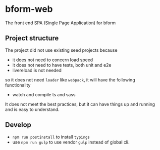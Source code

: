 # bform-web
The front end SPA (Single Page Application) for bform

## Project structure

The project did not use existing seed projects because

- it does not need to concern load speed
- it does not need to have tests, both unit and e2e
- livereload is not needed

so it does not need `loader` like `webpack`, it will have the following functionality

- watch and compile ts and sass

It does not meet the best practices, but it can have things up and running and is easy to understand.

## Develop

- `npm run postinstall` to install `typings`
- use `npm run gulp` to use vendor `gulp` instead of global cli. 